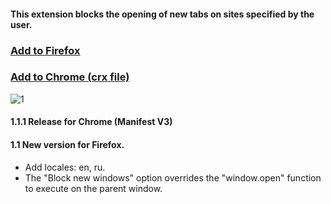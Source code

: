 
#### This extension blocks the opening of new tabs on sites specified by the user.

### [Add to Firefox ](https://addons.mozilla.org/en/firefox/addon/single-tab/)
### [Add to Chrome (crx file)](https://github.com/kdrvs/SingleTab/raw/master/SingleTab_Chrome.crx)

![1](https://user-images.githubusercontent.com/36735568/181343079-504060b4-580f-4cdf-8b32-bf8652dbf27d.png)

#### 1.1.1 Release for Chrome (Manifest V3)

#### 1.1 New version for Firefox. 
 * Add locales: en, ru.
 * The "Block new windows" option overrides the "window.open" function to execute on the parent window.

